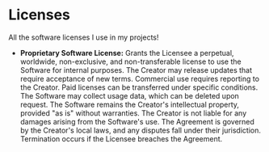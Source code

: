 # Licenses
All the software licenses I use in my projects!

* **Proprietary Software License:**
  Grants the Licensee a perpetual, worldwide, non-exclusive, and non-transferable license to use the Software for internal purposes. The Creator may release updates that require acceptance of new terms. Commercial use requires reporting to the Creator. Paid licenses can be transferred under specific conditions. The Software may collect usage data, which can be deleted upon request. The Software remains the Creator's intellectual property, provided "as is" without warranties. The Creator is not liable for any damages arising from the Software's use. The Agreement is governed by the Creator's local laws, and any disputes fall under their jurisdiction. Termination occurs if the Licensee breaches the Agreement.
